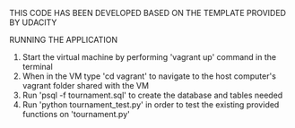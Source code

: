 THIS CODE HAS BEEN DEVELOPED BASED ON THE TEMPLATE PROVIDED BY UDACITY

RUNNING THE APPLICATION

1. Start the virtual machine by performing 'vagrant up' command in the terminal
2. When in the VM type 'cd vagrant' to navigate to the host computer's vagrant folder shared with the VM
3. Run 'psql -f tournament.sql' to create the database and tables needed
4. Run 'python tournament_test.py' in order to test the existing provided functions on 'tournament.py'
